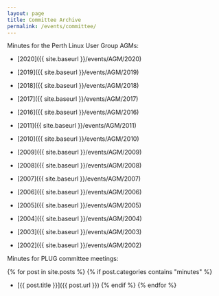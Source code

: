 ```yaml
---
layout: page
title: Committee Archive
permalink: /events/committee/
---
```


Minutes for the Perth Linux User Group AGMs:

* [2020]({{ site.baseurl }}/events/AGM/2020)
* [2019]({{ site.baseurl }}/events/AGM/2019)
* [2018]({{ site.baseurl }}/events/AGM/2018)
* [2017]({{ site.baseurl }}/events/AGM/2017)
* [2016]({{ site.baseurl }}/events/AGM/2016)

* [2011]({{ site.baseurl }}/events/AGM/2011)
* [2010]({{ site.baseurl }}/events/AGM/2010)
* [2009]({{ site.baseurl }}/events/AGM/2009)
* [2008]({{ site.baseurl }}/events/AGM/2008)
* [2007]({{ site.baseurl }}/events/AGM/2007)
* [2006]({{ site.baseurl }}/events/AGM/2006)
* [2005]({{ site.baseurl }}/events/AGM/2005)
* [2004]({{ site.baseurl }}/events/AGM/2004)
* [2003]({{ site.baseurl }}/events/AGM/2003)
* [2002]({{ site.baseurl }}/events/AGM/2002)

Minutes for PLUG committee meetings:

{% for post in site.posts %}
{% if post.categories contains "minutes" %}
* [{{ post.title }}]({{ post.url }})
{% endif %}
{% endfor %}

